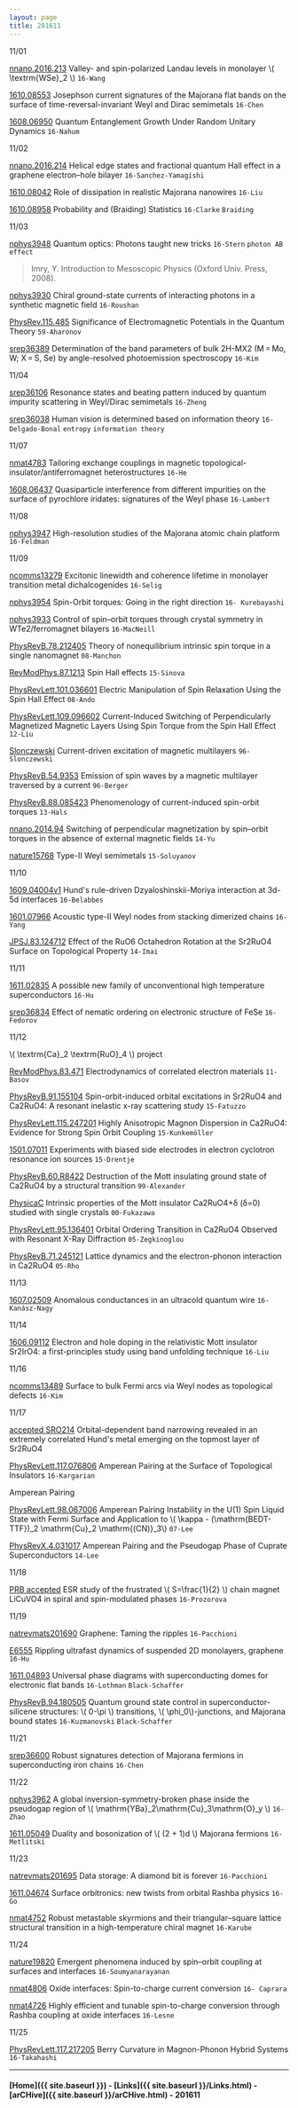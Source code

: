 ```yaml
---
layout: page
title: 201611
---
```



11/01


[nnano.2016.213](http://www.nature.com/nnano/journal/vaop/ncurrent/full/nnano.2016.213.html) Valley- and spin-polarized Landau levels in monolayer \\( \textrm{WSe}_2 \\) `16-Wang`

[1610.08553](https://arxiv.org/abs/1610.08553) Josephson current signatures of the Majorana flat bands on the surface of time-reversal-invariant Weyl and Dirac semimetals `16-Chen`

[1608.06950](https://arxiv.org/abs/1608.06950) Quantum Entanglement Growth Under Random Unitary Dynamics `16-Nahum`

11/02

[nnano.2016.214](http://www.nature.com/nnano/journal/vaop/ncurrent/full/nnano.2016.214.html) Helical edge states and fractional quantum Hall effect in a graphene electron–hole bilayer `16-Sanchez-Yamagishi`

[1610.08042](https://arxiv.org/abs/1610.08042) Role of dissipation in realistic Majorana nanowires `16-Liu`

[1610.08958](https://arxiv.org/abs/1610.08958) Probability and (Braiding) Statistics `16-Clarke` `Braiding`

11/03

[nphys3948](http://www.nature.com/nphys/journal/vaop/ncurrent/full/nphys3948.html) Quantum optics: Photons taught new tricks `16-Stern` `photon AB effect`

>Imry, Y. Introduction to Mesoscopic Physics (Oxford Univ. Press, 2008).
>
[nphys3930](http://www.nature.com/nphys/journal/vaop/ncurrent/full/nphys3930.html) Chiral ground-state currents of interacting photons in a synthetic magnetic field `16-Roushan`
>
[PhysRev.115.485](http://journals.aps.org/pr/abstract/10.1103/PhysRev.115.485) Significance of Electromagnetic Potentials in the Quantum Theory `59-Aharonov`

[srep36389](http://www.nature.com/articles/srep36389) Determination of the band parameters of bulk 2H-MX2 (M = Mo, W; X = S, Se) by angle-resolved photoemission spectroscopy `16-Kim`

11/04

[srep36106](http://www.nature.com/articles/srep36106) Resonance states and beating pattern induced by quantum impurity scattering in Weyl/Dirac semimetals `16-Zheng`

[srep36038](http://www.nature.com/articles/srep36038) Human vision is determined based on information theory `16-Delgado-Bonal` `entropy` `information theory`

11/07

[nmat4783](http://www.nature.com/nmat/journal/vaop/ncurrent/full/nmat4783.html) Tailoring exchange couplings in magnetic topological-insulator/antiferromagnet heterostructures `16-He`

[1608.06437](https://arxiv.org/abs/1608.06437) Quasiparticle interference from different impurities on the surface of pyrochlore iridates: signatures of the Weyl phase `16-Lambert`

11/08

[nphys3947](http://www.nature.com/nphys/journal/vaop/ncurrent/full/nphys3947.html) High-resolution studies of the Majorana atomic chain platform `16-Feldman`

11/09

[ncomms13279](http://www.nature.com/articles/ncomms13279) Excitonic linewidth and coherence lifetime in monolayer transition metal dichalcogenides `16-Selig`

[nphys3954](http://www.nature.com/nphys/journal/vaop/ncurrent/full/nphys3954.html) Spin-Orbit torques: Going in the right direction `16- Kurebayashi`

>
[nphys3933](http://www.nature.com/nphys/journal/vaop/ncurrent/full/nphys3933.html) Control of spin–orbit torques through crystal symmetry in WTe2/ferromagnet bilayers `16-MacNeill`
>
[PhysRevB.78.212405](http://journals.aps.org/prb/abstract/10.1103/PhysRevB.78.212405) Theory of nonequilibrium intrinsic spin torque in a single nanomagnet `08-Manchon`
>
[RevModPhys.87.1213](http://journals.aps.org/rmp/abstract/10.1103/RevModPhys.87.1213) Spin Hall effects `15-Sinova`
>
[PhysRevLett.101.036601](http://journals.aps.org/prl/abstract/10.1103/PhysRevLett.101.036601) Electric Manipulation of Spin Relaxation Using the Spin Hall Effect `08-Ando`
>
[PhysRevLett.109.096602](http://journals.aps.org/prl/abstract/10.1103/PhysRevLett.109.096602) Current-Induced Switching of Perpendicularly Magnetized Magnetic Layers Using Spin Torque from the Spin Hall Effect `12-Liu`
>
[Slonczewski](http://www.sciencedirect.com/science/article/pii/0304885396000625) Current-driven excitation of magnetic multilayers `96-Slonczewski`
>
[PhysRevB.54.9353](http://journals.aps.org/prb/abstract/10.1103/PhysRevB.54.9353) Emission of spin waves by a magnetic multilayer traversed by a current `96-Berger`
>
[PhysRevB.88.085423](http://journals.aps.org/prb/abstract/10.1103/PhysRevB.88.085423) Phenomenology of current-induced spin-orbit torques `13-Hals`
>
[nnano.2014.94](http://www.nature.com/nnano/journal/v9/n7/full/nnano.2014.94.html) Switching of perpendicular magnetization by spin–orbit torques in the absence of external magnetic fields `14-Yu`
>
[nature15768](http://www.nature.com/nature/journal/v527/n7579/full/nature15768.html) Type-II Weyl semimetals `15-Soluyanov`

11/10

[1609.04004v1](https://arxiv.org/abs/1609.04004v1) Hund's rule-driven Dzyaloshinskii-Moriya interaction at 3d-5d interfaces `16-Belabbes`

[1601.07966](https://arxiv.org/abs/1601.07966) Acoustic type-II Weyl nodes from stacking dimerized chains `16-Yang`

[JPSJ.83.124712](http://journals.jps.jp/doi/abs/10.7566/JPSJ.83.124712) Effect of the RuO6 Octahedron Rotation at the Sr2RuO4 Surface on Topological Property `14-Imai`

11/11

[1611.02835](https://arxiv.org/abs/1611.02835) A possible new family of unconventional high temperature superconductors `16-Hu`

[srep36834](http://www.nature.com/articles/srep36834) Effect of nematic ordering on electronic structure of FeSe `16-Fedorov`

11/12

\\( \textrm{Ca}_2 \textrm{RuO}_4 \\) project

>
[RevModPhys.83.471](http://journals.aps.org/rmp/abstract/10.1103/RevModPhys.83.471) Electrodynamics of correlated electron materials `11-Basov`
>
[PhysRevB.91.155104](http://journals.aps.org/prb/abstract/10.1103/PhysRevB.91.155104) Spin-orbit-induced orbital excitations in Sr2RuO4 and Ca2RuO4: A resonant inelastic x-ray scattering study `15-Fatuzzo`
>
[PhysRevLett.115.247201](http://journals.aps.org/prl/abstract/10.1103/PhysRevLett.115.247201) Highly Anisotropic Magnon Dispersion in Ca2RuO4: Evidence for Strong Spin Orbit Coupling `15-Kunkemöller`
>
[1501.07011](https://arxiv.org/abs/1501.07011) Experiments with biased side electrodes in electron cyclotron resonance ion sources `15-Drentje`
>
[PhysRevB.60.R8422](http://journals.aps.org/prb/abstract/10.1103/PhysRevB.60.R8422) Destruction of the Mott insulating ground state of Ca2RuO4 by a structural transition `99-Alexander`
>
[PhysicaC](http://www.sciencedirect.com/science/article/pii/S0921452699009898) Intrinsic properties of the Mott insulator Ca2RuO4+δ (δ=0) studied with single crystals `00-Fukazawa`
>
[PhysRevLett.95.136401](http://journals.aps.org/prl/abstract/10.1103/PhysRevLett.95.136401) Orbital Ordering Transition in Ca2RuO4 Observed with Resonant X-Ray Diffraction `05-Zegkinoglou`
>
[PhysRevB.71.245121](http://journals.aps.org/prb/abstract/10.1103/PhysRevB.71.245121) Lattice dynamics and the electron-phonon interaction in Ca2RuO4 `05-Rho`


11/13

[1607.02509](https://arxiv.org/abs/1607.02509) Anomalous conductances in an ultracold quantum wire `16-Kanász-Nagy`

11/14

[1606.09112](https://arxiv.org/abs/1606.09112) Electron and hole doping in the relativistic Mott insulator Sr2IrO4: a first-principles study using band unfolding technique `16-Liu`

11/16

[ncomms13489](http://www.nature.com/articles/ncomms13489) Surface to bulk Fermi arcs via Weyl nodes as topological defects `16-Kim`

11/17

[accepted SRO214](https://journals.aps.org/prl/accepted/bd072Y96H4411a5379e319607e2713eeb86565f4e) Orbital-dependent band narrowing revealed in an extremely correlated Hund's metal emerging on the topmost layer of Sr2RuO4


[PhysRevLett.117.076806](http://journals.aps.org/prl/abstract/10.1103/PhysRevLett.117.076806) Amperean Pairing at the Surface of Topological Insulators `16-Kargarian`

Amperean Pairing

>
[PhysRevLett.98.067006](http://journals.aps.org/prl/abstract/10.1103/PhysRevLett.98.067006) Amperean Pairing Instability in the U(1) Spin Liquid State with Fermi Surface and Application
to \\( \kappa - (\mathrm{BEDT-TTF})_2 \mathrm{Cu}_2 \mathrm{(CN)}_3\\)
`07-Lee`
>
[PhysRevX.4.031017](http://journals.aps.org/prx/abstract/10.1103/PhysRevX.4.031017) Amperean Pairing and the Pseudogap Phase of Cuprate Superconductors `14-Lee`

11/18

[PRB accepted](http://journals.aps.org/prb/accepted/03075OeaDed1df3571ee1267c531f666662ee2c7f) ESR study of the frustrated \\( S=\frac{1}{2} \\) chain magnet LiCuVO4 in spiral and spin-modulated phases `16-Prozorova`

11/19

[natrevmats201690](http://www.nature.com/articles/natrevmats201690) Graphene: Taming the ripples `16-Pacchioni`

>
[E6555](http://www.pnas.org/content/113/43/E6555) Rippling ultrafast dynamics of suspended 2D monolayers, graphene `16-Hu`


[1611.04893](https://arxiv.org/abs/1611.04893) Universal phase diagrams with superconducting domes for electronic flat bands `16-Lothman` `Black-Schaffer`

[PhysRevB.94.180505](http://journals.aps.org/prb/abstract/10.1103/PhysRevB.94.180505) Quantum ground state control in superconductor-silicene structures: \\( 0-\pi \\) transitions, \\( \phi_0\\)-junctions, and Majorana bound states `16-Kuzmanovski` `Black-Schaffer`


11/21

[srep36600](http://www.nature.com/articles/srep36600) Robust signatures detection of Majorana fermions in superconducting iron chains `16-Chen`

11/22

[nphys3962](http://www.nature.com/nphys/journal/vaop/ncurrent/full/nphys3962.html) A global inversion-symmetry-broken phase inside the pseudogap region of \\( \mathrm{YBa}_2\mathrm{Cu}_3\mathrm{O}_y \\) `16-Zhao`

[1611.05049](https://arxiv.org/abs/1611.05049) Duality and bosonization of \\( (2 + 1)d \\) Majorana fermions `16-Metlitski`


11/23

[natrevmats201695](http://www.nature.com/articles/natrevmats201695) Data storage: A diamond bit is forever `16-Pacchioni`

[1611.04674](https://arxiv.org/abs/1611.04674v1) Surface orbitronics: new twists from orbital Rashba physics `16-Go`

[nmat4752](http://www.nature.com/nmat/journal/v15/n12/full/nmat4752.html) Robust metastable skyrmions and their triangular–square lattice structural transition in a high-temperature chiral magnet `16-Karube`

11/24

[nature19820](http://www.nature.com/nature/journal/v539/n7630/full/nature19820.html) Emergent phenomena induced by spin–orbit coupling at surfaces and interfaces `16-Soumyanarayanan`

[nmat4806](http://www.nature.com/nmat/journal/v15/n12/full/nmat4806.html) Oxide interfaces: Spin-to-charge current conversion `16- Caprara`

>
[nmat4726](http://www.nature.com/nmat/journal/v15/n12/full/nmat4726.html) Highly efficient and tunable spin-to-charge conversion through Rashba coupling at oxide interfaces `16-Lesne`

11/25

[PhysRevLett.117.217205](https://journals.aps.org/prl/abstract/10.1103/PhysRevLett.117.217205) Berry Curvature in Magnon-Phonon Hybrid Systems `16-Takahashi`




---


#### [Home]({{ site.baseurl }}) - [Links]({{ site.baseurl }}/Links.html) - [arCHive]({{ site.baseurl }}/arCHive.html) - 201611
